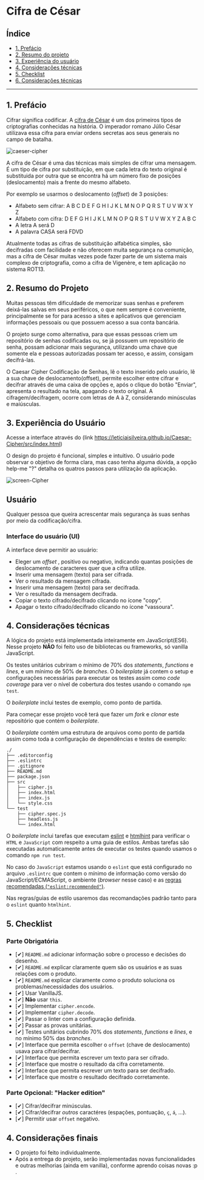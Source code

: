 # Cifra de César

## Índice

* [1. Prefácio](#1-prefácio)
* [2. Resumo do projeto](#2-resumo-do-projeto)
* [3. Experiência do usuário](#3-experiência-do-usuário)
* [4. Considerações técnicas](#4-considerações-técnicas)
* [5. Checklist](#5-checklist)
* [6. Considerações técnicas](#6-considerações-finais)

***

## 1. Prefácio

Cifrar significa codificar. A [cifra de
César](https://pt.wikipedia.org/wiki/Cifra_de_C%C3%A9sar) é um dos primeiros
tipos de criptografias conhecidas na história. O imperador romano Júlio César
utilizava essa cifra para enviar ordens secretas aos seus generais no campo de
batalha.

![caeser-cipher](https://user-images.githubusercontent.com/11894994/60990999-07ffdb00-a320-11e9-87d0-b7c291bc4cd1.png)

A cifra de César é uma das técnicas mais simples de cifrar uma mensagem. É um
tipo de cifra por substituição, em que cada letra do texto original é
substituida por outra que se encontra há um número fixo de posições
(deslocamento) mais a frente do mesmo alfabeto.

Por exemplo se usarmos o deslocamento (_offset_) de 3 posições:

* Alfabeto sem cifrar: A B C D E F G H I J K L M N O P Q R S T U V W X Y Z
* Alfabeto com cifra:  D E F G H I J K L M N O P Q R S T U V W X Y Z A B C
* A letra A será D
* A palavra CASA será FDVD

Atualmente todas as cifras de substituição alfabética simples, são decifradas
com facilidade e não oferecem muita segurança na comunição, mas a cifra de César
muitas vezes pode fazer parte de um sistema mais complexo de criptografia, como
a cifra de Vigenère, e tem aplicação no sistema ROT13.

## 2. Resumo do Projeto
Muitas pessoas têm dificuldade de memorizar suas senhas e preferem deixá-las salvas em seus periféricos, o que nem sempre é conveniente, principalmente se for para acesso a sites e aplicativos que gerenciam informações pessoais ou que possuem acesso a sua conta bancária. 

O projeto surge como alternativa, para que essas pessoas criem um repositório de senhas codificadas ou, se já possuem um repositório de senha, possam adicionar mais segurança, utilizando uma chave que somente ela e pessoas autorizadas possam ter acesso, e assim, consigam decifrá-las.  

O Caesar Cipher Codificação de Senhas, lê o texto inserido pelo usuário, lê a sua chave de deslocamento(offset), permite escolher entre cifrar e decifrar através de uma caixa de opções e, após o clique do botão "Enviar", apresenta o resultado na tela, apagando o texto original. A cifragem/decifragem, ocorre com letras de A à Z, considerando minúsculas e maiúsculas. 
  
  

## 3. Experiência do Usuário

Acesse a interface através do (link https://leticiaisilveira.github.io/Caesar-Cipher/src/index.html)

O design do projeto é funcional, simples e intuitivo. O usuário pode observar o objetivo de forma clara, mas caso tenha alguma dúvida, a opção help-me "?" detalha os quatros passos para utilização da aplicação.


![screen-Cipher](https://github.com/LeticiaISilveira/SAP003-cipher/blob/master/src/images/screen-Cipher.png)
## Usuário
Qualquer pessoa que queira acrescentar mais segurança às suas senhas por meio da codificação/cifra. 


### Interface do usuário (UI)

A interface deve permitir ao usuário:

* Eleger um _offset_ , positivo ou negativo, indicando quantas posições de deslocamento de caracteres quer que a cifra utilize.
* Inserir uma mensagem (texto) para ser cifrada.
* Ver o resultado da mensagem cifrada.
* Inserir uma mensagem (texto) para ser decifrada.
* Ver o resultado da mensagem decifrada.
* Copiar o texto cifrado/decifrado clicando no ícone "copy".
* Apagar o texto cifrado/decifrado clicando no ícone "vassoura".


## 4. Considerações técnicas

A lógica do projeto está implementada inteiramente em JavaScript(ES6).
Nesse projeto **NÃO** foi feito uso de bibliotecas ou frameworks, só vanilla
JavaScript.

Os testes unitários cubriram o mínimo de 70% dos _statements_, _functions_
e _lines_, e um mínimo de 50% de _branches_. O _boilerplate_ já contem o setup e
configurações necessárias para executar os testes assim como _code coverage_
para ver o nível de cobertura dos testes usando o comando `npm test`.

O _boilerplate_ inclui testes de exemplo, como ponto de partida.

Para começar esse projeto você terá que fazer um _fork_ e _clonar_ este
repositório que contém o _boilerplate_.

O _boilerplate_ contém uma estrutura de arquivos como ponto de partida assim
como toda a configuração de dependências e testes de exemplo:

```text
./
├── .editorconfig
├── .eslintrc
├── .gitignore
├── README.md
├── package.json
├── src
│   ├── cipher.js
│   ├── index.html
│   ├── index.js
│   └── style.css
└── test
    ├── cipher.spec.js
    ├── headless.js
    └── index.html
```

O _boilerplate_ inclui tarefas que executam [eslint](https://eslint.org/) e
[htmlhint](https://github.com/yaniswang/HTMLHint) para verificar o `HTML` e
`JavaScript` com respeito a uma guia de estilos. Ambas tarefas são executadas
automaticamente antes de executar os testes quando usamos o comando `npm run
test`.

No caso do `JavaScript` estamos usando o `eslint` que está configurado no
arquivo `.eslintrc` que contem o mínimo de informação como versão do
JavaScript/ECMAScript, o ambiente (_browser_ nesse caso) e as [regras
recomendadas (`"eslint:recommended"`)](https://eslint.org/docs/rules/).

Nas regras/guias de estilo usaremos das recomandações padrão tanto para o
`eslint` quanto `htmlhint`.


##  5. Checklist

### Parte Obrigatória

* [✔] `README.md` adicionar informação sobre o processo e decisões do desenho.
* [✔] `README.md` explicar claramente quem são os usuários e as suas relações
  com o produto.
* [✔] `README.md` explicar claramente como o produto soluciona os
  problemas/necessidades dos usuários.
* [✔] Usar VanillaJS.
* [✔] **Não** usar `this`.
* [✔] Implementar `cipher.encode`.
* [✔] Implementar `cipher.decode`.
* [✔] Passar o linter com a configuração definida.
* [✔] Passar as provas unitárias.
* [✔] Testes unitários cubrindo 70% dos _statements_, _functions_ e _lines_, e
  no mínimo 50% das _branches_.
* [✔] Interface que permita escolher o `offset` (chave de deslocamento) usava
  para cifrar/decifrar.
* [✔] Interface que permita escrever um texto para ser cifrado.
* [✔] Interface que mostre o resultado da cifra corretamente.
* [✔] Interface que permita escrever um texto para ser decifrado.
* [✔] Interface que mostre o resultado decifrado corretamente.

### Parte Opcional: "Hacker edition"

* [✔] Cifrar/decifrar minúsculas.
* [✔] Cifrar/decifrar _outros_ caractéres (espações, pontuação, `ç`, `á`, ...).
* [✔] Permitir usar `offset` negativo.


## 4. Considerações finais

* O projeto foi feito individualmente.
* Após a entrega do projeto, serão implementadas novas funcionalidades e outras melhorias (ainda em vanilla), conforme aprendo coisas novas :p .
